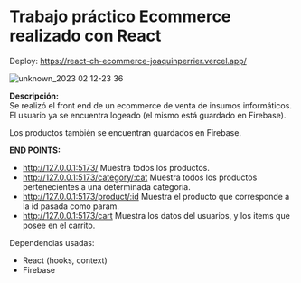 # Trabajo práctico Ecommerce realizado con React

Deploy: https://react-ch-ecommerce-joaquinperrier.vercel.app/

![unknown_2023 02 12-23 36](https://user-images.githubusercontent.com/73315138/218359562-5abbbd6b-8836-40ec-a6a5-59b30695dac9.gif)

**Descripción:**<br>
Se realizó el front end de un ecommerce de venta de insumos informáticos.
El usuario ya se encuentra logeado (el mismo está guardado en Firebase).

Los productos también se encuentran guardados en Firebase.

**END POINTS:**<br>
- http://127.0.0.1:5173/ Muestra todos los productos.
- http://127.0.0.1:5173/category/:cat Muestra todos los productos pertenecientes a una determinada categoría.
- http://127.0.0.1:5173/product/:id Muestra el producto que corresponde a la id pasada como param.
- http://127.0.0.1:5173/cart Muestra los datos del usuarios, y los items que posee en el carrito.

Dependencias usadas:
- React (hooks, context)
- Firebase
